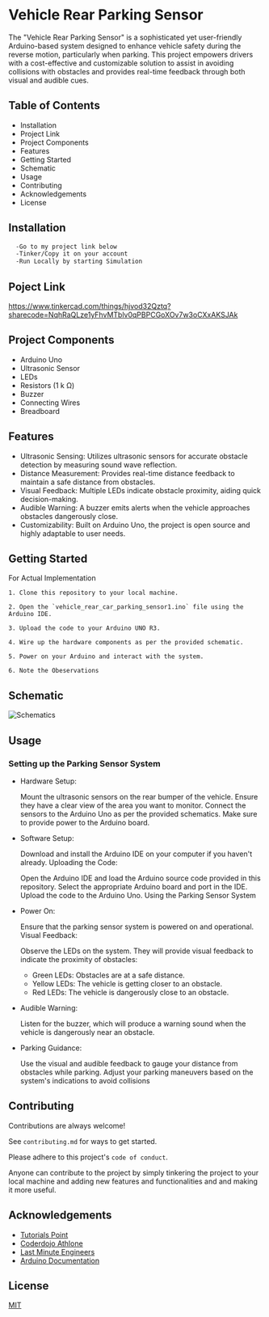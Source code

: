 
# Vehicle Rear Parking Sensor

The "Vehicle Rear Parking Sensor" is a sophisticated yet user-friendly Arduino-based system designed to enhance vehicle safety during the reverse motion, particularly when parking. This project empowers drivers with a cost-effective and customizable solution to assist in avoiding collisions with obstacles and provides real-time feedback through both visual and audible cues.

## Table of Contents

- Installation
- Project Link
- Project Components
- Features
- Getting Started
- Schematic
- Usage
- Contributing
- Acknowledgements
- License
## Installation

```bash
  -Go to my project link below
  -Tinker/Copy it on your account
  -Run Locally by starting Simulation
```
    
## Poject Link

https://www.tinkercad.com/things/hjvod32Qztq?sharecode=NqhRaQLze1yFhvMTblv0qPBPCGoXOv7w3oCXxAKSJAk
## Project Components

-  Arduino Uno 
-  Ultrasonic Sensor 
-  LEDs 
-  Resistors (1 k Ω) 
-  Buzzer 
-  Connecting Wires 
-  Breadboard 


## Features

- Ultrasonic Sensing: 
  Utilizes ultrasonic sensors for accurate obstacle detection by   measuring sound wave reflection.
- Distance Measurement: 
  Provides real-time distance feedback to maintain a safe distance from obstacles.
- Visual Feedback: 
  Multiple LEDs indicate obstacle proximity, aiding quick decision-making.
- Audible Warning: 
  A buzzer emits alerts when the vehicle approaches obstacles dangerously close.
- Customizability: 
  Built on Arduino Uno, the project is open source and highly adaptable to user needs.

## Getting Started

For Actual Implementation

    1. Clone this repository to your local machine.

    2. Open the `vehicle_rear_car_parking_sensor1.ino` file using the Arduino IDE.

    3. Upload the code to your Arduino UNO R3.

    4. Wire up the hardware components as per the provided schematic.

    5. Power on your Arduino and interact with the system.

    6. Note the Obeservations
## Schematic

![Schematics](https://github.com/Shreerang01/Vehicle-Rear-Parking-Sensor/assets/113919844/59a0e707-7535-49c1-92b1-72ca9b3dfc8f)

## Usage

### Setting up the Parking Sensor System

- Hardware Setup:

    Mount the ultrasonic sensors on the rear bumper of the vehicle. Ensure they have a clear view of the area you want to monitor.
    Connect the sensors to the Arduino Uno as per the provided schematics.
    Make sure to provide power to the Arduino board.

- Software Setup:

    Download and install the Arduino IDE on your computer if you haven't already.
    Uploading the Code:

    Open the Arduino IDE and load the Arduino source code provided in this repository.
    Select the appropriate Arduino board and port in the IDE.
    Upload the code to the Arduino Uno.
    Using the Parking Sensor System

- Power On:

    Ensure that the parking sensor system is powered on and operational.
    Visual Feedback:

    Observe the LEDs on the system. They will provide visual feedback to indicate the proximity of obstacles:
    - Green LEDs: Obstacles are at a safe distance.
    - Yellow LEDs: The vehicle is getting closer to an obstacle.
    - Red LEDs: The vehicle is dangerously close to an obstacle.
    
- Audible Warning:

    Listen for the buzzer, which will produce a warning sound when the vehicle is dangerously near an obstacle.

- Parking Guidance:

    Use the visual and audible feedback to gauge your distance from obstacles while parking.
    Adjust your parking maneuvers based on the system's indications to avoid collisions


## Contributing

Contributions are always welcome!

See `contributing.md` for ways to get started.

Please adhere to this project's `code of conduct`.

Anyone can contribute to the project by simply tinkering the project to your local machine and adding new features and functionalities and and making it more useful.

## Acknowledgements

 - [Tutorials Point ](https://www.tutorialspoint.com/arduino/arduino_ultrasonic_sensor.htm)
 - [Coderdojo Athlone ](https://coderdojoathlone.com/en/resources/electronicresources/ultrasonic-sensor-2019 )
 - [Last Minute Engineers  ](https://lastminuteengineers.com/arduino-sr04-ultrasonic-sensor-tutorial/ )
  - [Arduino Documentation  ](https://docs.arduino.cc/hardware/uno-rev3 )

 



## License

[MIT](https://choosealicense.com/licenses/mit/)

